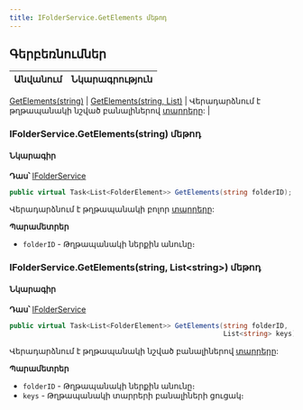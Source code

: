 ```yaml
---
title: IFolderService.GetElements մեթոդ  
---
```


## Գերբեռնումներ

| Անվանում | Նկարագրություն |
|--|--|
[GetElements(string)](#ifolderservicegetelementsstring-մեթոդ)
| [GetElements(string, List)](#ifoldersservicegetelementsstring-liststring-մեթոդ) | Վերադարձնում է թղթապանակի նշված բանալիներով [տարրերը](../../types/FolderElement.md): |

### IFolderService.GetElements(string) մեթոդ

#### Նկարագիր

**Դաս՝** [IFolderService](../IFolderService.md)

```c#
public virtual Task<List<FolderElement>> GetElements(string folderID);
```

Վերադարձնում է թղթապանակի բոլոր [տարրերը](../../types/FolderElement.md):

**Պարամետրեր**

* `folderID` - Թղթապանակի ներքին անունը։

### IFolderService.GetElements(string, List&lt;string&gt;) մեթոդ

#### Նկարագիր

**Դաս՝** [IFolderService](../IFolderService.md)

```c#
public virtual Task<List<FolderElement>> GetElements(string folderID, 
                                                     List<string> keys);
```

Վերադարձնում է թղթապանակի նշված բանալիներով [տարրերը](../../types/FolderElement.md):

**Պարամետրեր**

* `folderID` - Թղթապանակի ներքին անունը։
* `keys` - Թղթապանակի տարրերի բանալիների ցուցակ։

